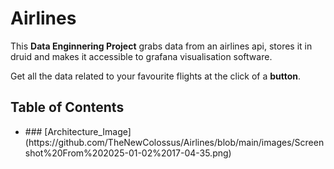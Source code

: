 # Airlines
This **Data Enginnering Project** grabs data from an airlines api, stores it in druid and makes it accessible to grafana visualisation software.

Get all the data related to your favourite flights at the click of a **button**.

## Table of Contents
<ul> 
  <li> ### [Architecture_Image](https://github.com/TheNewColossus/Airlines/blob/main/images/Screenshot%20From%202025-01-02%2017-04-35.png) </ul>
